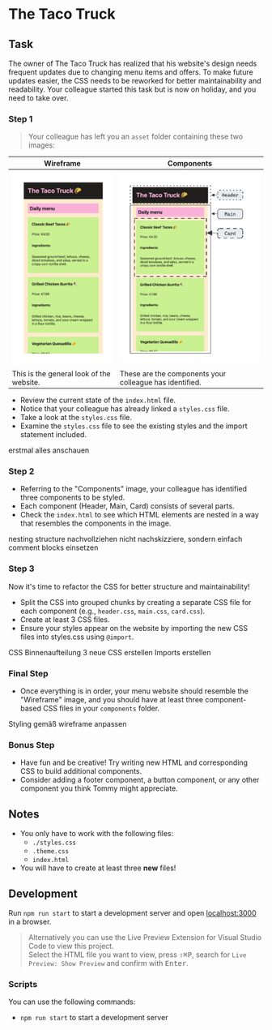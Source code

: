 # The Taco Truck

## Task

The owner of The Taco Truck has realized that his website's design needs frequent updates due to changing menu items and offers. To make future updates easier, the CSS needs to be reworked for better maintainability and readability. Your colleague started this task but is now on holiday, and you need to take over.

### Step 1

> Your colleague has left you an `asset` folder containing these two images:

| Wireframe                                  | Components                                              |
| ------------------------------------------ | ------------------------------------------------------- |
| ![Wireframe](./assets/wireframe-image.png) | ![Components](./assets/components-image.png)            |
| This is the general look of the website.   | These are the components your colleague has identified. |

- Review the current state of the `index.html` file.
- Notice that your colleague has already linked a `styles.css` file.
- Take a look at the `styles.css` file.
- Examine the `styles.css` file to see the existing styles and the import statement included.

erstmal alles anschauen

### Step 2

- Referring to the "Components" image, your colleague has identified three components to be styled.
- Each component (Header, Main, Card) consists of several parts.
- Check the `index.html` to see which HTML elements are nested in a way that resembles the components in the image.

nesting structure nachvollziehen
nicht nachskizziere, sondern einfach comment blocks einsetzen

### Step 3

Now it's time to refactor the CSS for better structure and maintainability!

- Split the CSS into grouped chunks by creating a separate CSS file for each component (e.g., `header.css`, `main.css`, `card.css`).
- Create at least 3 CSS files.
- Ensure your styles appear on the website by importing the new CSS files into styles.css using `@import`.

CSS Binnenaufteilung
3 neue CSS erstellen
Imports erstellen

### Final Step

- Once everything is in order, your menu website should resemble the "Wireframe" image, and you should have at least three component-based CSS files in your `components` folder.

Styling gemäß wireframe anpassen

### Bonus Step

- Have fun and be creative! Try writing new HTML and corresponding CSS to build additional components.
- Consider adding a footer component, a button component, or any other component you think Tommy might appreciate.

## Notes

- You only have to work with the following files:
  - `./styles.css`
  - `.theme.css`
  - `index.html`
- You will have to create at least three **new** files!

## Development

Run `npm run start` to start a development server and open [localhost:3000](http://localhost:3000) in a browser.

> Alternatively you can use the Live Preview Extension for Visual Studio Code to view this project.  
> Select the HTML file you want to view, press <kbd>⇧</kbd><kbd>⌘</kbd><kbd>P</kbd>, search for `Live Preview: Show Preview` and confirm with <kbd>Enter</kbd>.

### Scripts

You can use the following commands:

- `npm run start` to start a development server
